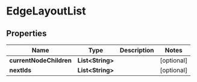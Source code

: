 # EdgeLayoutList

## Properties
Name | Type | Description | Notes
------------ | ------------- | ------------- | -------------
**currentNodeChildren** | **List&lt;String&gt;** |  |  [optional]
**nextIds** | **List&lt;String&gt;** |  |  [optional]
